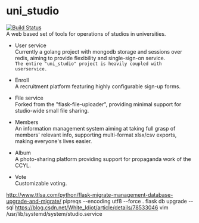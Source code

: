 # uni_studio
[![Build Status](https://travis-ci.org/dutbit/uni_studio.svg?branch=main)](https://travis-ci.org/dutbit/uni_studio)  
A web based set of tools for operations of studios in universities.

- User service  
    Currently a golang project with mongodb storage and sessions over redis, aiming to provide flexibility and single-sign-on service.  
    `The entire "uni_studio" project is heavily coupled with userservice.`
- Enroll  
    A recruitment platform featuring highly configurable sign-up forms.
    
- File service  
    Forked from the  "flask-file-uploader", providing minimal support for studio-wide small file sharing.

- Members  
    An information management system aiming at taking full grasp of members' relevant info, supporting multi-format xlsx/csv exports, making everyone's lives easier.

- Album  
    A photo-sharing platform providing support for propaganda work of the CCYL.

- Vote  
    Customizable voting.


http://www.ttlsa.com/python/flask-migrate-management-database-upgrade-and-migrate/
 pipreqs --encoding utf8 --force .
flask db upgrade --sql
https://blog.csdn.net/White_Idiot/article/details/78533046
vim /usr/lib/systemd/system/studio.service
